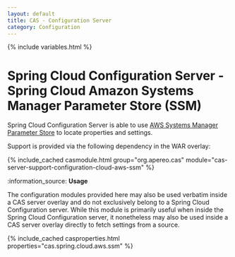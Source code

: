 ```yaml
---
layout: default
title: CAS - Configuration Server
category: Configuration
---
```


{% include variables.html %}

# Spring Cloud Configuration Server - Spring Cloud Amazon Systems Manager Parameter Store (SSM)

Spring Cloud Configuration Server is able to use [AWS Systems Manager Parameter Store](https://docs.aws.amazon.com/systems-manager/latest/userguide/systems-manager-parameter-store.html)
to locate properties and settings.

Support is provided via the following dependency in the WAR overlay:

{% include_cached casmodule.html group="org.apereo.cas" module="cas-server-support-configuration-cloud-aws-ssm" %}

<div class="alert alert-info mt-3">:information_source: <strong>Usage</strong><p>The configuration modules provided here may also be used verbatim inside a CAS server overlay and do not exclusively belong to a Spring Cloud Configuration server. While this module is primarily useful when inside the Spring Cloud Configuration server, it nonetheless may also be used inside a CAS server overlay directly to fetch settings from a source.</p></div>

{% include_cached casproperties.html properties="cas.spring.cloud.aws.ssm" %}

